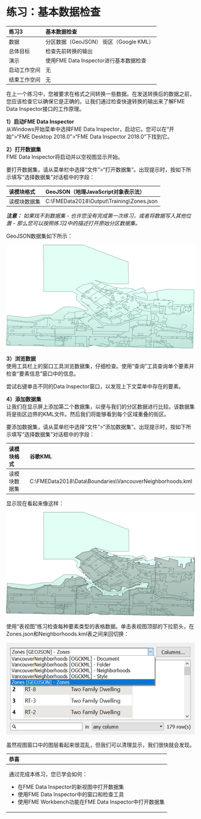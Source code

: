 # 练习：基本数据检查

|  练习3 |  基本数据检查 |
| :--- | :--- |
| 数据 | 分区数据（GeoJSON） 街区（Google KML） |
| 总体目标 | 检查先前转换的输出 |
| 演示 | 使用FME Data Inspector进行基本数据检查 |
| 启动工作空间 | 无 |
| 结束工作空间 | 无 |

在上一个练习中，您被要求在格式之间转换一些数据。在发送转换后的数据之前，您应该检查它以确保它是正确的。让我们通过检查快速转换的输出来了解FME Data Inspector接口的工作原理。

**1）启动FME Data Inspector**  
从Windows开始菜单中选择FME Data Inspector，启动它。您可以在“开始”&gt;“FME Desktop 2018.0”&gt;“FME Data Inspector 2018.0”下找到它。

  
**2）打开数据集**  
 FME Data Inspector将启动并以空视图显示开始。

要打开数据集，请从菜单栏中选择“文件”&gt;“打开数据集”。出现提示时，按如下所示填写“选择数据集”对话框中的字段：

| 读模块格式 | GeoJSON（地理JavaScript对象表示法） |
| :--- | :--- |
| 读模块数据集 | C:\FMEData2018\Output\Training\Zones.json |

_**注意：**_ _如果找不到数据集 - 也许您没有完成第一次练习，或者将数据写入其他位置 - 那么您可以按照练习2中的描述打开原始分区数据集。_

GeoJSON数据集如下所示：

[![](../../.gitbook/assets/img1.212.ex3.datainspectordataview.png)](https://github.com/safesoftware/FMETraining/blob/Desktop-Basic-2018/DesktopBasic1Basics/Images/Img1.212.Ex3.DataInspectorDataView.png)

  
**3）浏览数据**  
使用工具栏上的窗口工具浏览数据集，仔细检查。使用“查询”工具查询单个要素并检查“要素信息”窗口中的信息。

尝试右键单击不同的Data Inspector窗口，以发现上下文菜单中存在的要素。

  
**4）添加数据集**  
让我们在显示屏上添加第二个数据集，以便与我们的分区数据进行比较。该数据集将是街区边界的KML文件。然后我们将能够看到每个区域重叠的街区。

要添加数据集，请从菜单栏中选择“文件”&gt;“添加数据集”。出现提示时，按如下所示填写“选择数据集”对话框中的字段：

| 读模块格式 | 谷歌KML |
| :--- | :--- |
| 读模块数据集 | C:\FMEData2018\Data\Boundaries\VancouverNeighborhoods.kml |

显示现在看起来像这样：

[![](../../.gitbook/assets/img1.213.ex3.datainspectoraddeddataview.png)](https://github.com/safesoftware/FMETraining/blob/Desktop-Basic-2018/DesktopBasic1Basics/Images/Img1.213.Ex3.DataInspectorAddedDataView.png)

使用“表视图”练习检查每种要素类型的表格数据。单击表视图顶部的下拉箭头，在Zones.json和Neighborhoods.kml表之间来回切换：

[![](../../.gitbook/assets/img1.212b.ex3.datainspectortableviewswitch.png)](https://github.com/safesoftware/FMETraining/blob/Desktop-Basic-2018/DesktopBasic1Basics/Images/Img1.212b.Ex3.DataInspectorTableViewSwitch.png)

虽然视图窗口中的图层看起来很混乱，但我们可以清理显示，我们很快就会发现。

<table>
  <thead>
    <tr>
      <th style="text-align:left">恭喜</th>
    </tr>
  </thead>
  <tbody>
    <tr>
      <td style="text-align:left">
        <p>通过完成本练习，您已学会如何：
          <br />
        </p>
        <ul>
          <li>在FME Data Inspector的新视图中打开数据集</li>
          <li>使用FME Data Inspector中的窗口和检查工具</li>
          <li>使用FME Workbench功能在FME Data Inspector中打开数据集</li>
        </ul>
      </td>
    </tr>
  </tbody>
</table>